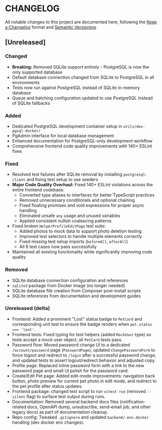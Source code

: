 # CHANGELOG

All notable changes to this project are documented here, following the [Keep a Changelog](https://keepachangelog.com/en/1.0.0/) format and [Semantic Versioning](https://semver.org/spec/v2.0.0.html).

## [Unreleased]

### Changed
- **Breaking:** Removed SQLite support entirely - PostgreSQL is now the only supported database
- Default database connection changed from SQLite to PostgreSQL in all environments
- Tests now run against PostgreSQL instead of SQLite in-memory database
- Queue and batching configuration updated to use PostgreSQL instead of SQLite fallbacks

### Added
- Dedicated PostgreSQL development container setup in `utils/dev-pgsql-docker/`
- PgAdmin interface for local database management
- Enhanced documentation for PostgreSQL-only development workflow
- Comprehensive frontend code quality improvements with 140+ ESLint fixes

### Fixed
- Resolved test failures after SQLite removal by installing `postgresql-client` and fixing test setup to use seeders
- **Major Code Quality Overhaul:** Fixed 140+ ESLint violations across the entire frontend codebase:
  - Converted type aliases to interfaces for better TypeScript practices
  - Removed unnecessary conditionals and optional chaining
  - Fixed floating promises and void expressions for proper async handling
  - Eliminated unsafe `any` usage and unused variables
  - Applied consistent nullish coalescing patterns
- Fixed broken `HelperProfileEditPage` test suite:
  - Added photos to mock data to support photo deletion testing
  - Improved test selectors to handle multiple elements correctly
  - Fixed missing test setup imports (`beforeAll`, `afterAll`)
  - All 6 test cases now pass successfully
- Maintained all existing functionality while significantly improving code quality

### Removed
- SQLite database connection configuration and references
- `sqlite3` package from Docker image (no longer needed)
- SQLite database file creation from Composer post-install scripts
- SQLite references from documentation and development guides

### Unreleased (delta)
- Frontend: Added a prominent "Lost" status badge to `PetCard` and corresponding unit test to ensure the badge renders when `pet.status === 'lost'`.
- Frontend tests: Fixed typing for test helpers (added `MockUser` type) so tests accept a mock user object; all `PetCard` tests pass.
- Password flow: Moved password change UI to a dedicated `/account/password` page (`PasswordPage`), updated `ChangePasswordForm` to force logout and redirect to `/login` after a successful password change, and updated tests to assert logout/redirect behavior and adjusted copy.
- Profile page: Replaced inline password form with a link to the new password page and small UI polish for the password card.
- Create/Edit Pet page: Added edit-mode improvements: navigation back button, photo preview for current pet photo in edit mode, and redirect to the pet profile after status updates.
- Frontend package: changed test script to run `vitest run` (removed `--silent` flag) to surface test output during runs.
- Documentation: Removed several backend docs files (notification-related docs, OpenAPI dump, unsubscribe, send-email job, and other legacy docs) as part of documentation cleanup.
- Repo config: Tweaked `.gitignore` and updated `backend/.env.docker` handling (dev docker env changes).

